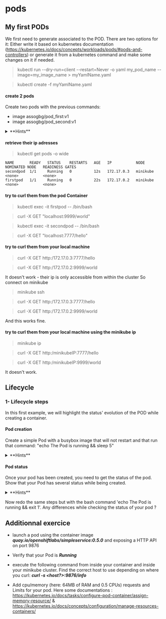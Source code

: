 
# pods

## My first PODs

We first need to generate associated to the POD. There are two options for it:
Either write it based on kubernetes documentation (https://kubernetes.io/docs/concepts/workloads/pods/#pods-and-controllers) or generate it from a kubernetes command and make some changes on it if needed.

> kubectl run --dry-run=client --restart=Never -o yaml my_pod_name --image=my_image_name > myYamlName.yaml

> kubectl create -f myYamlName.yaml



#### create 2 pods
Create two pods with the previous commands:
- image assogbg/pod_first:v1
- image assogbg/pod_second:v1


<details>
    <summary>
    **Hints**
    </summary>

    - > kubectl run --dry-run=client --restart=Never -o yaml firstpod --image=assogbg/pod_first:v1 --port=9999 > first_pod.yaml

    - > kubectl run --dry-run=client --restart=Never -o yaml secondpod --image=assogbg/pod_second:v1 --port=7777 > second_pod.yaml

</details>

#### retrieve their ip adresses
> kubectl get pods -o wide

```
NAME       READY   STATUS    RESTARTS   AGE   IP           NODE       NOMINATED NODE   READINESS GATES
secondpod  1/1     Running   0          12s   172.17.0.3   minikube   <none>           <none>
firstpod   1/1     Running   0          22s   172.17.0.2   minikube   <none>           <none>
```

#### try to curl them from the pod Container
> kubectl exec -it firstpod -- /bin/bash

> curl -X GET "localhost:9999/world"

> kubectl exec -it secondpod -- /bin/bash

> curl -X GET "localhost:7777/hello"


#### try to curl them from your local machine
> curl -X GET http:/172.17.0.3:7777/hello

> curl -X GET http:/172.17.0.2:9999/world

It doesn't work - their ip is only accessible from within the cluster
So connect on minikube
> minikube ssh

> curl -X GET http:/172.17.0.3:7777/hello

> curl -X GET http:/172.17.0.2:9999/world

And this works fine.

#### try to curl them from your local machine using the minikube ip
> minikube ip

> curl -X GET http:/minikubeIP:7777/hello

> curl -X GET http:/minikubeIP:9999/world

It doesn't work.


## Lifecycle

### 1- Lifecycle steps

In this first example, we will highlight the status' evolution of the POD while creating a container.

#### Pod creation
Create a simple Pod with a busybox image that will not restart and that run that command: "echo The Pod is running && sleep 5"

<details>
    <summary>
    **Hints**
    </summary>


    ```
    ...
    spec:
      containers:
      - name: myapp-container
        image: busybox
        command: ['sh', '-c', 'echo The Pod is running && sleep 5']
      restartPolicy: Never
    ```

      > kubectl create mypod.yaml


</details>

#### Pod status

Once your pod has been created, you need to get the status of the pod. Show that your Pod has several status while being created.

<details>
    <summary>
    **Hints**
    </summary>

    - execute several times
    > kubectl get pods `

    - Check the description
    > kubectl describe pods

</details>

Now redo the same steps but with the bash command 'echo The Pod is running && exit 1'. Any differences while checking the status of your pod ?

## Additionnal exercice

- launch a pod using the container image ***quay.io/openshiftlabs/simpleservice:0.5.0*** and exposing a HTTP API on port 9876

- Verify that your Pod is ***Running***

- execute the following command from inside your container and inside your minikube cluster. Find the correct host to use depending on where you curl: ***curl -s <host?>:9876/info***

- Add cpu/memory (here: 64MB of RAM and 0.5 CPUs) requests and Limits for your pod.
Here some documentations : https://kubernetes.io/docs/tasks/configure-pod-container/assign-memory-resource/ & https://kubernetes.io/docs/concepts/configuration/manage-resources-containers/
